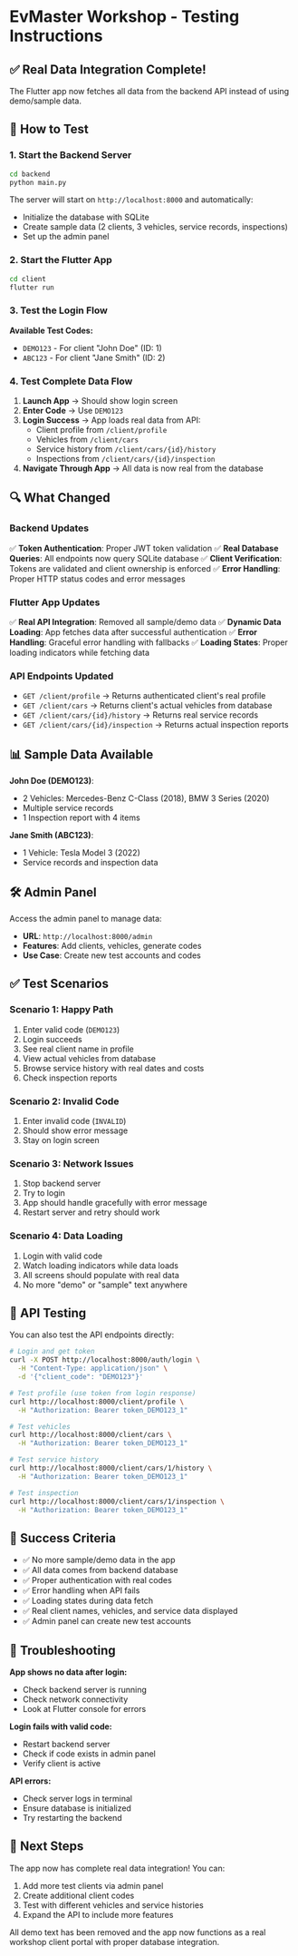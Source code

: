 # EvMaster Workshop - Testing Instructions

## ✅ Real Data Integration Complete!

The Flutter app now fetches all data from the backend API instead of using demo/sample data.

## 🚀 How to Test

### 1. Start the Backend Server
```bash
cd backend
python main.py
```

The server will start on `http://localhost:8000` and automatically:
- Initialize the database with SQLite
- Create sample data (2 clients, 3 vehicles, service records, inspections)
- Set up the admin panel

### 2. Start the Flutter App
```bash
cd client
flutter run
```

### 3. Test the Login Flow

**Available Test Codes:**
- `DEMO123` - For client "John Doe" (ID: 1)
- `ABC123` - For client "Jane Smith" (ID: 2)

### 4. Test Complete Data Flow

1. **Launch App** → Should show login screen
2. **Enter Code** → Use `DEMO123`
3. **Login Success** → App loads real data from API:
   - Client profile from `/client/profile`
   - Vehicles from `/client/cars`
   - Service history from `/client/cars/{id}/history`
   - Inspections from `/client/cars/{id}/inspection`
4. **Navigate Through App** → All data is now real from the database

## 🔍 What Changed

### Backend Updates
✅ **Token Authentication**: Proper JWT token validation
✅ **Real Database Queries**: All endpoints now query SQLite database
✅ **Client Verification**: Tokens are validated and client ownership is enforced
✅ **Error Handling**: Proper HTTP status codes and error messages

### Flutter App Updates
✅ **Real API Integration**: Removed all sample/demo data
✅ **Dynamic Data Loading**: App fetches data after successful authentication
✅ **Error Handling**: Graceful error handling with fallbacks
✅ **Loading States**: Proper loading indicators while fetching data

### API Endpoints Updated
- `GET /client/profile` → Returns authenticated client's real profile
- `GET /client/cars` → Returns client's actual vehicles from database
- `GET /client/cars/{id}/history` → Returns real service records
- `GET /client/cars/{id}/inspection` → Returns actual inspection reports

## 📊 Sample Data Available

**John Doe (DEMO123)**:
- 2 Vehicles: Mercedes-Benz C-Class (2018), BMW 3 Series (2020)
- Multiple service records
- 1 Inspection report with 4 items

**Jane Smith (ABC123)**:
- 1 Vehicle: Tesla Model 3 (2022)
- Service records and inspection data

## 🛠 Admin Panel

Access the admin panel to manage data:
- **URL**: `http://localhost:8000/admin`
- **Features**: Add clients, vehicles, generate codes
- **Use Case**: Create new test accounts and codes

## ✅ Test Scenarios

### Scenario 1: Happy Path
1. Enter valid code (`DEMO123`)
2. Login succeeds
3. See real client name in profile
4. View actual vehicles from database
5. Browse service history with real dates and costs
6. Check inspection reports

### Scenario 2: Invalid Code
1. Enter invalid code (`INVALID`)
2. Should show error message
3. Stay on login screen

### Scenario 3: Network Issues
1. Stop backend server
2. Try to login
3. App should handle gracefully with error message
4. Restart server and retry should work

### Scenario 4: Data Loading
1. Login with valid code
2. Watch loading indicators while data loads
3. All screens should populate with real data
4. No more "demo" or "sample" text anywhere

## 🧪 API Testing

You can also test the API endpoints directly:

```bash
# Login and get token
curl -X POST http://localhost:8000/auth/login \
  -H "Content-Type: application/json" \
  -d '{"client_code": "DEMO123"}'

# Test profile (use token from login response)
curl http://localhost:8000/client/profile \
  -H "Authorization: Bearer token_DEMO123_1"

# Test vehicles
curl http://localhost:8000/client/cars \
  -H "Authorization: Bearer token_DEMO123_1"

# Test service history
curl http://localhost:8000/client/cars/1/history \
  -H "Authorization: Bearer token_DEMO123_1"

# Test inspection
curl http://localhost:8000/client/cars/1/inspection \
  -H "Authorization: Bearer token_DEMO123_1"
```

## 🎯 Success Criteria

- ✅ No more sample/demo data in the app
- ✅ All data comes from backend database
- ✅ Proper authentication with real codes
- ✅ Error handling when API fails
- ✅ Loading states during data fetch
- ✅ Real client names, vehicles, and service data displayed
- ✅ Admin panel can create new test accounts

## 🐛 Troubleshooting

**App shows no data after login:**
- Check backend server is running
- Check network connectivity
- Look at Flutter console for errors

**Login fails with valid code:**
- Restart backend server
- Check if code exists in admin panel
- Verify client is active

**API errors:**
- Check server logs in terminal
- Ensure database is initialized
- Try restarting the backend

## 🔄 Next Steps

The app now has complete real data integration! You can:
1. Add more test clients via admin panel
2. Create additional client codes
3. Test with different vehicles and service histories
4. Expand the API to include more features

All demo text has been removed and the app now functions as a real workshop client portal with proper database integration.